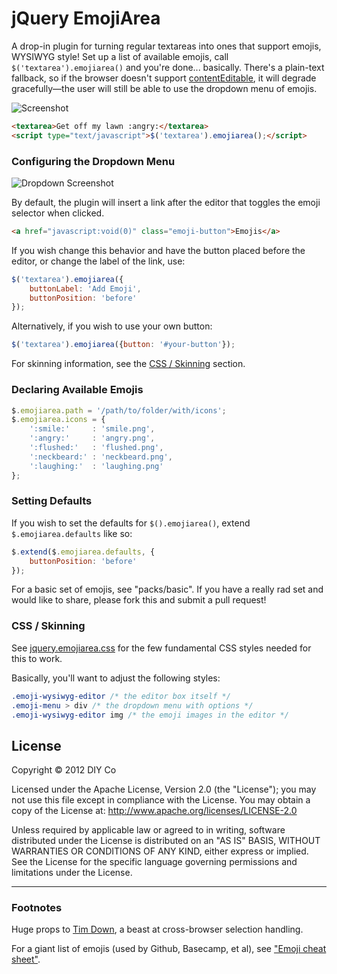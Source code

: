 # jQuery EmojiArea

A drop-in plugin for turning regular textareas into ones that support emojis, WYSIWYG style! Set up a list of available emojis, call `$('textarea').emojiarea()` and you're done... basically. There's a plain-text fallback, so if the browser doesn't support [contentEditable](http://caniuse.com/#search=contenteditable), it will degrade gracefully—the user will still be able to use the dropdown menu of emojis.

![Screenshot](http://i.imgur.com/C4Z8F.gif)

```html
<textarea>Get off my lawn :angry:</textarea>
<script type="text/javascript">$('textarea').emojiarea();</script>
```

### Configuring the Dropdown Menu

![Dropdown Screenshot](http://i.imgur.com/8KPAu.png)

By default, the plugin will insert a link after the editor that toggles the emoji selector when clicked.

```html
<a href="javascript:void(0)" class="emoji-button">Emojis</a>
```

If you wish change this behavior and have the button placed before the editor, or change the label of the link, use:

```javascript
$('textarea').emojiarea({
    buttonLabel: 'Add Emoji',
    buttonPosition: 'before'
});
```

Alternatively, if you wish to use your own button:

```javascript
$('textarea').emojiarea({button: '#your-button'});
```

For skinning information, see the [CSS / Skinning](#css--skinning) section.

### Declaring Available Emojis

```javascript
$.emojiarea.path = '/path/to/folder/with/icons';
$.emojiarea.icons = {
    ':smile:'     : 'smile.png',
    ':angry:'     : 'angry.png',
    ':flushed:'   : 'flushed.png',
    ':neckbeard:' : 'neckbeard.png',
    ':laughing:'  : 'laughing.png'
};
```

### Setting Defaults

If you wish to set the defaults for `$().emojiarea()`, extend `$.emojiarea.defaults` like so:

```javascript
$.extend($.emojiarea.defaults, {
    buttonPosition: 'before'
});
```

For a basic set of emojis, see "packs/basic". If you have a really rad set and would like to share, please fork this and submit a pull request!

### CSS / Skinning

See [jquery.emojiarea.css](https://github.com/diy/jquery-emojiarea/blob/master/jquery.emojiarea.css) for the few fundamental CSS styles needed for this to work.

Basically, you'll want to adjust the following styles:

```css
.emoji-wysiwyg-editor /* the editor box itself */
.emoji-menu > div /* the dropdown menu with options */
.emoji-wysiwyg-editor img /* the emoji images in the editor */
```

## License

Copyright &copy; 2012 DIY Co

Licensed under the Apache License, Version 2.0 (the "License"); you may not use this file except in compliance with the License. You may obtain a copy of the License at: http://www.apache.org/licenses/LICENSE-2.0

Unless required by applicable law or agreed to in writing, software distributed under the License is distributed on an "AS IS" BASIS, WITHOUT WARRANTIES OR CONDITIONS OF ANY KIND, either express or implied. See the License for the specific language governing permissions and limitations under the License.

---------

### Footnotes

Huge props to [Tim Down](http://stackoverflow.com/users/96100/tim-down), a beast at cross-browser selection handling.

For a giant list of emojis (used by Github, Basecamp, et al), see ["Emoji cheat sheet"](http://www.emoji-cheat-sheet.com/).